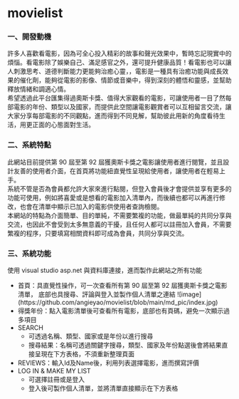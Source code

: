 # movielist
<h3>一、開發動機</h3>
許多人喜歡看電影，因為可全心投入精彩的故事和聲光效果中，暫時忘記現實中的煩惱。看電影除了娛樂自己、滿足感官之外，還可提升健康品質！看電影也可以讓人刺激思考、道德判斷能力更能夠治癒心靈，，電影是一種具有治癒功能與成長效果的催化劑，能夠從電影的影像、情節或音樂中，得到深刻的體悟和靈感，並幫助釋放情緒和調適心情。<br>
希望透過此平台匯集得過奧斯卡獎、值得大家觀看的電影，可讓使用者一目了然每部電影的年份、類型以及國家，而提供此空間讓電影觀賞者可以互相留言交流，讓大家分享每部電影的不同觀點，進而得到不同見解，幫助彼此用新的角度看待生活，用更正面的心態面對生活。<br>
<h3>二、系統特點</h3>
此網站目前提供第 90 屆至第 92 屆獲奧斯卡獎之電影讓使用者進行閱覽，並且設計友善的使用者介面，在首頁將功能紐直覺性呈現給使用者，讓使用者在輕易上手。<br>
系統不管是否為會員都允許大家來進行點閱，但登入會員後才會提供並享有更多的功能可使用，例如將喜愛或是想看的電影加入清單內，而後續也都可以再進行修改，也會在清單中顯示已加入的電影供使用者查詢檢閱。<br>
本網站的特點為介面簡單、目的單純，不需要繁複的功能，做最單純的共同分享與交流，也因此不會受到太多無意義的干擾，且任何人都可以註冊加入會員，不需要繁複的程序，只要填寫相關資料即可成為會員，共同分享與交流。<br>
<h3>三、系統功能</h3>
使用 visual studio asp.net 與資料庫連接，進而製作此網站之所有功能
<ul>
  <li>首頁：具直覺性操作，可一次查看所有第 90 屆至第 92 屆獲奧斯卡獎之電影清單， 底部也具搜尋、評論與登入並製作個人清單之連結
    ![image](https://github.com/angieyao/movielist/blob/main/md_pic/index.jpg)
  <li>得獎年份：點入電影清單後可查看所有電影，底部也有頁碼，避免一次顯示過多項目
  <li>SEARCH
    <ul>
    <li>可透過名稱、類型、國家或是年份以進行搜尋
    <li>搜尋結果：名稱可透過關鍵字搜尋，類型、國家及年份點選後會將結果直接呈現在下方表格，不須重新整理頁面
    </ul>
  <li>REVIEWS：輸入Id及Name後，利用列表選擇電影，進而撰寫評價
  <li>LOG IN & MAKE MY LIST
    <ul>
    <li>可選擇註冊或是登入
    <li>登入後可製作個人清單，並將清單直接顯示在下方表格
    </ul>
</ul>
